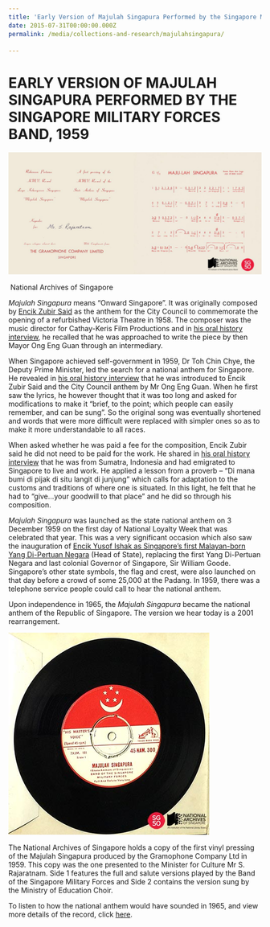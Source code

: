 ```yaml
---
title: 'Early Version of Majulah Singapura Performed by the Singapore Military Forces Band, 1959'
date: 2015-07-31T00:00:00.000Z
permalink: /media/collections-and-research/majulahsingapura/

---
```



<iframe id="pxcelframe" src="//t.sharethis.com/a/t_.htm?ver=0.345.16985&amp;cid=c010#rnd=1577953963227&amp;cid=c010&amp;dmn=www.nas.gov.sg&amp;tt=t.dhj&amp;dhjLcy=50&amp;lbl=pxcel&amp;flbl=pxcel&amp;ll=d&amp;ver=0.345.16985&amp;ell=d&amp;cck=__stid&amp;pn=%2Fblogs%2Farchivistpick%2Fmajulah-singapura%2F&amp;qs=na&amp;rdn=www.nas.gov.sg&amp;rpn=%2Fblogs%2Farchivistpick%2F2015%2F07%2F&amp;rqs=na&amp;cc=SG&amp;cont=AS&amp;ipaddr=" style="display: none;"></iframe>

# EARLY VERSION OF MAJULAH SINGAPURA PERFORMED BY THE SINGAPORE MILITARY FORCES BAND, 1959

![National Archives of Singapore](../../../images/blogs/2015-07-31-L-1577954190325.jpg)

​																National Archives of Singapore

*Majulah Singapura* means “Onward Singapore”. It was originally composed by [Encik Zubir Said](http://www.nas.gov.sg/archivesonline/photographs/record-details/cace8d37-1161-11e3-83d5-0050568939ad) as the anthem for the City Council to commemorate the opening of a refurbished Victoria Theatre in 1958. The composer was the music director for Cathay-Keris Film Productions and in [his oral history interview](http://www.nas.gov.sg/archivesonline/oral_history_interviews/record-details/e3efd43b-115d-11e3-83d5-0050568939ad), he recalled that he was approached to write the piece by then Mayor Ong Eng Guan through an intermediary.

When Singapore achieved self-government in 1959, Dr Toh Chin Chye, the Deputy Prime Minister, led the search for a national anthem for Singapore. He revealed in [his oral history interview](http://www.nas.gov.sg/archivesonline/oral_history_interviews/record-details/9c06f865-115f-11e3-83d5-0050568939ad) that he was introduced to Encik Zubir Said and the City Council anthem by Mr Ong Eng Guan. When he first saw the lyrics, he however thought that it was too long and asked for modifications to make it “brief, to the point; which people can easily remember, and can be sung”. So the original song was eventually shortened and words that were more difficult were replaced with simpler ones so as to make it more understandable to all races.

When asked whether he was paid a fee for the composition, Encik Zubir said he did not need to be paid for the work. He shared in [his oral history interview](http://www.nas.gov.sg/archivesonline/oral_history_interviews/record-details/47221d03-115f-11e3-83d5-0050568939ad) that he was from Sumatra, Indonesia and had emigrated to Singapore to live and work. He applied a lesson from a proverb – “Di mana bumi di pijak di situ langit di junjung” which calls for adaptation to the customs and traditions of where one is situated. In this light, he felt that he had to “give…your goodwill to that place” and he did so through his composition.

*Majulah Singapura* was launched as the state national anthem on 3 December 1959 on the first day of National Loyalty Week that was celebrated that year. This was a very significant occasion which also saw the inauguration of [Encik Yusof Ishak as Singapore’s first Malayan-born Yang Di-Pertuan Negara](http://www.nas.gov.sg/archivesonline/photographs/record-details/b7d8ee7e-1161-11e3-83d5-0050568939ad) (Head of State), replacing the first Yang Di-Pertuan Negara and last colonial Governor of Singapore, Sir William Goode. Singapore’s other state symbols, the flag and crest, were also launched on that day before a crowd of some 25,000 at the Padang. In 1959, there was a telephone service people could call to hear the national anthem.

Upon independence in 1965, the *Majulah Singapura* became the national anthem of the Republic of Singapore. The version we hear today is a 2001 rearrangement.

![img](../../../images/blogs/2015-07-31-L4-1577954190447.jpg)

The National Archives of Singapore holds a copy of the first vinyl pressing of the Majulah Singapura produced by the Gramophone Company Ltd in 1959. This copy was the one presented to the Minister for Culture Mr S. Rajaratnam. Side 1 features the full and salute versions played by the Band of the Singapore Military Forces and Side 2 contains the version sung by the Ministry of Education Choir.

To listen to how the national anthem would have sounded in 1965, and view more details of the record, click [here](http://www.nas.gov.sg/archivesonline/audiovisual_records/record-details/571db690-1164-11e3-83d5-0050568939ad).